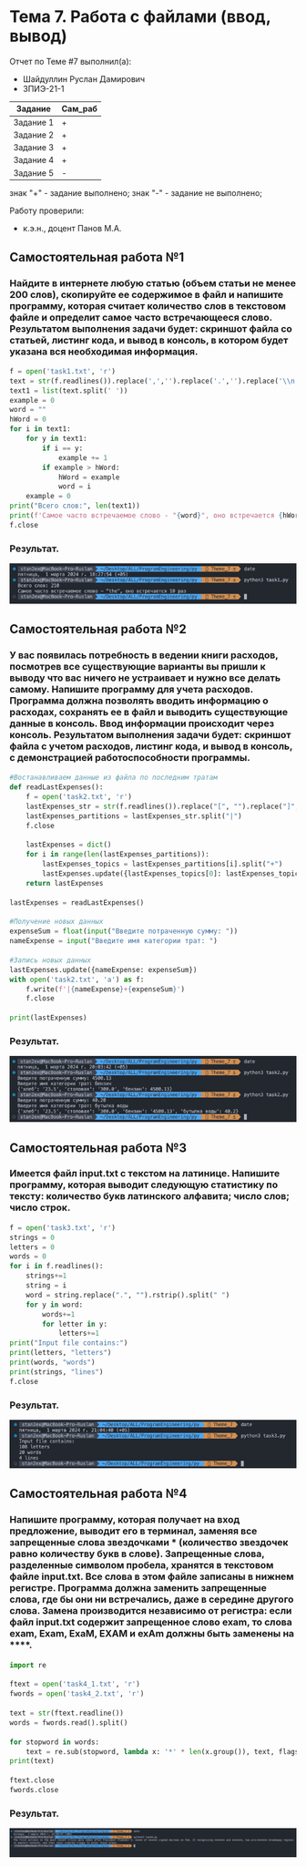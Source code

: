 # Тема 7. Работа с файлами (ввод, вывод)
Отчет по Теме #7 выполнил(а):
- Шайдуллин Руслан Дамирович
- ЗПИЭ-21-1

| Задание | Сам_раб |
| ------  | ------ |
| Задание 1 | + |
| Задание 2 | + |
| Задание 3 | + |
| Задание 4 | + |
| Задание 5 | - |

знак "+" - задание выполнено; знак "-" - задание не выполнено;

Работу проверили:
- к.э.н., доцент Панов М.А.

## Самостоятельная работа №1
### Найдите в интернете любую статью (объем статьи не менее 200 слов), скопируйте ее содержимое в файл и напишите программу, которая считает количество слов в текстовом файле и определит самое часто встречающееся слово. Результатом выполнения задачи будет: скриншот файла со статьей, листинг кода, и вывод в консоль, в котором будет указана вся необходимая информация.

```python
f = open('task1.txt', 'r')
text = str(f.readlines()).replace(',','').replace('.','').replace('\\n','').replace("'",'').lower()
text1 = list(text.split(' '))
example = 0
word = ""
hWord = 0
for i in text1:
    for y in text1:
        if i == y:
            example += 1
        if example > hWord:
            hWord = example
            word = i
    example = 0
print("Всего слов:", len(text1))
print(f'Самое часто встречаемое слово - "{word}", оно встречается {hWord} раз')
f.close
```
### Результат.
![Меню](https://github.com/stratch1989/ProgramEngineering/blob/Theme_7/img/task1.png)

## Самостоятельная работа №2
### У вас появилась потребность в ведении книги расходов, посмотрев все существующие варианты вы пришли к выводу что вас ничего не устраивает и нужно все делать самому. Напишите программу для учета расходов. Программа должна позволять вводить информацию о расходах, сохранять ее в файл и выводить существующие данные в консоль. Ввод информации происходит через консоль. Результатом выполнения задачи будет: скриншот файла с учетом расходов, листинг кода, и вывод в консоль, с демонстрацией работоспособности программы.

```python
#Востанавливаем данные из файла по последним тратам
def readLastExpenses():
    f = open('task2.txt', 'r')
    lastExpenses_str = str(f.readlines()).replace("[", "").replace("]", "").replace("'", "")
    lastExpenses_partitions = lastExpenses_str.split("|")
    f.close

    lastExpenses = dict()
    for i in range(len(lastExpenses_partitions)):
        lastExpenses_topics = lastExpenses_partitions[i].split("+")
        lastExpenses.update({lastExpenses_topics[0]: lastExpenses_topics[1]})
    return lastExpenses

lastExpenses = readLastExpenses()

#Получение новых данных
expenseSum = float(input("Введите потраченную сумму: "))
nameExpense = input("Введите имя категории трат: ")

#Запись новых данных
lastExpenses.update({nameExpense: expenseSum})
with open('task2.txt', 'a') as f:
    f.write(f'|{nameExpense}+{expenseSum}')
    f.close

print(lastExpenses)
```
### Результат.
![Меню](https://github.com/stratch1989/ProgramEngineering/blob/Theme_7/img/task2.png)

## Самостоятельная работа №3
### Имеется файл input.txt с текстом на латинице. Напишите программу, которая выводит следующую статистику по тексту: количество букв латинского алфавита; число слов; число строк.

```python
f = open('task3.txt', 'r')
strings = 0
letters = 0
words = 0
for i in f.readlines():
    strings+=1
    string = i
    word = string.replace(".", "").rstrip().split(" ")
    for y in word:
        words+=1
        for letter in y:
            letters+=1
print("Input file contains:")
print(letters, "letters")
print(words, "words")
print(strings, "lines")
f.close
```
### Результат.
![Меню](https://github.com/stratch1989/ProgramEngineering/blob/Theme_7/img/task3.png)
  
## Самостоятельная работа №4
### Напишите программу, которая получает на вход предложение, выводит его в терминал, заменяя все запрещенные слова звездочками * (количество звездочек равно количеству букв в слове). Запрещенные слова, разделенные символом пробела, хранятся в текстовом файле input.txt. Все слова в этом файле записаны в нижнем регистре. Программа должна заменить запрещенные слова, где бы они ни встречались, даже в середине другого слова. Замена производится независимо от регистра: если файл input.txt содержит запрещенное слово exam, то слова exam, Exam, ExaM, EXAM и exAm должны быть заменены на ****.

```python
import re

ftext = open('task4_1.txt', 'r')
fwords = open('task4_2.txt', 'r')

text = str(ftext.readline())
words = fwords.read().split()

for stopword in words:
    text = re.sub(stopword, lambda x: '*' * len(x.group()), text, flags=re.IGNORECASE)
print(text)

ftext.close
fwords.close
```
### Результат.
![Меню](https://github.com/stratch1989/ProgramEngineering/blob/Theme_7/img/task4.png)